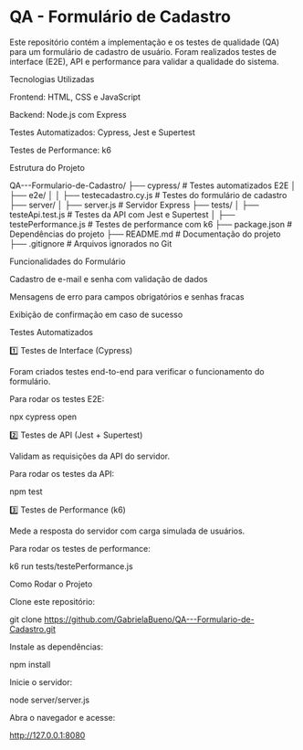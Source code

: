 # QA - Formulário de Cadastro

Este repositório contém a implementação e os testes de qualidade (QA) para um formulário de cadastro de usuário. Foram realizados testes de interface (E2E), API e performance para validar a qualidade do sistema.

Tecnologias Utilizadas

Frontend: HTML, CSS e JavaScript

Backend: Node.js com Express

Testes Automatizados: Cypress, Jest e Supertest

Testes de Performance: k6

Estrutura do Projeto

QA---Formulario-de-Cadastro/
├── cypress/                  # Testes automatizados E2E
│   ├── e2e/
│   │   ├── testecadastro.cy.js  # Testes do formulário de cadastro
├── server/
│   ├── server.js             # Servidor Express
├── tests/
│   ├── testeApi.test.js      # Testes da API com Jest e Supertest
│   ├── testePerformance.js   # Testes de performance com k6
├── package.json              # Dependências do projeto
├── README.md                 # Documentação do projeto
├── .gitignore                # Arquivos ignorados no Git

Funcionalidades do Formulário

Cadastro de e-mail e senha com validação de dados

Mensagens de erro para campos obrigatórios e senhas fracas

Exibição de confirmação em caso de sucesso

Testes Automatizados

1️⃣ Testes de Interface (Cypress)

Foram criados testes end-to-end para verificar o funcionamento do formulário.

Para rodar os testes E2E:

npx cypress open

2️⃣ Testes de API (Jest + Supertest)

Validam as requisições da API do servidor.

Para rodar os testes da API:

npm test

3️⃣ Testes de Performance (k6)

Mede a resposta do servidor com carga simulada de usuários.

Para rodar os testes de performance:

k6 run tests/testePerformance.js

Como Rodar o Projeto

Clone este repositório:

git clone https://github.com/GabrielaBueno/QA---Formulario-de-Cadastro.git

Instale as dependências:

npm install

Inicie o servidor:

node server/server.js

Abra o navegador e acesse:

http://127.0.0.1:8080 
